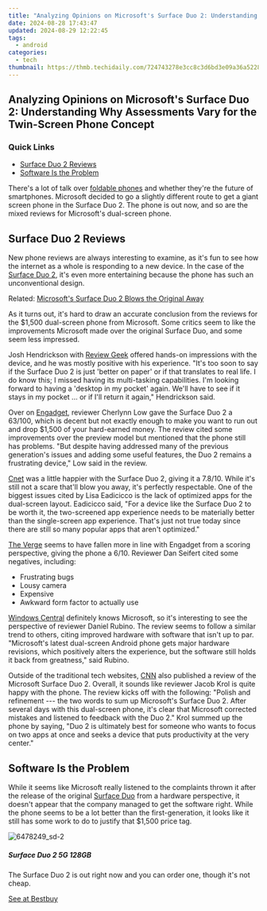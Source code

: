 ```yaml
---
title: "Analyzing Opinions on Microsoft's Surface Duo 2: Understanding Why Assessments Vary for the Twin-Screen Phone Concept"
date: 2024-08-28 17:43:47
updated: 2024-08-29 12:22:45
tags:
  - android
categories:
  - tech
thumbnail: https://thmb.techidaily.com/724743278e3cc8c3d6bd3e09a36a5228f2284123f9ba460d1a5d5ea60dfb5a94.jpg
---
```


## Analyzing Opinions on Microsoft's Surface Duo 2: Understanding Why Assessments Vary for the Twin-Screen Phone Concept

### Quick Links

* [Surface Duo 2 Reviews](https://phone-solutions.techidaily.com/in-2024-how-to-use-snapchat-location-spoofer-to-protect-your-privacy-on-realme-12plus-5g-drfone-by-drfone-virtual-android/)
* [Software Is the Problem](https://article-helps.techidaily.com/updated-ultimate-live-setting-picks/)

 There's a lot of talk over [foldable phones](https://instagram-videos.techidaily.com/make-your-content-stand-out-with-instagrams-procedural-slow-mo-journey/) and whether they're the future of smartphones. Microsoft decided to go a slightly different route to get a giant screen phone in the Surface Duo 2\. The phone is out now, and so are the mixed reviews for Microsoft's dual-screen phone.

##  Surface Duo 2 Reviews

 New phone reviews are always interesting to examine, as it's fun to see how the internet as a whole is responding to a new device. In the case of the [Surface Duo 2](https://sim-unlock.techidaily.com/in-2024-sim-unlock-oppo-find-x6-pro-phones-without-code-2-ways-to-remove-android-sim-lock-by-drfone-android/), it's even more entertaining because the phone has such an unconventional design.

Related: [Microsoft's Surface Duo 2 Blows the Original Away](https://sim-unlock.techidaily.com/in-2024-sim-unlock-oppo-find-x6-pro-phones-without-code-2-ways-to-remove-android-sim-lock-by-drfone-android/) 

 As it turns out, it's hard to draw an accurate conclusion from the reviews for the $1,500 dual-screen phone from Microsoft. Some critics seem to like the improvements Microsoft made over the original Surface Duo, and some seem less impressed.

 Josh Hendrickson with [Review Geek](https://www.reviewgeek.com/101182/surface-duo-2-hands-on-a-better-first-impression/) offered hands-on impressions with the device, and he was mostly positive with his experience. "It's too soon to say if the Surface Duo 2 is just 'better on paper' or if that translates to real life. I do know this; I missed having its multi-tasking capabilities. I'm looking forward to having a 'desktop in my pocket' again. We'll have to see if it stays in my pocket ... or if I'll return it again," Hendrickson said.

 Over on [Engadget](https://www.engadget.com/microsoft-surface-duo-2-review-camera-sample-specs-glance-bar-130004036.html), reviewer Cherlynn Low gave the Surface Duo 2 a 63/100, which is decent but not exactly enough to make you want to run out and drop $1,500 of your hard-earned money. The review cited some improvements over the preview model but mentioned that the phone still has problems. "But despite having addressed many of the previous generation's issues and adding some useful features, the Duo 2 remains a frustrating device," Low said in the review.

[Cnet](https://www.cnet.com/tech/mobile/surface-duo-2-review-microsoft-folding-phone-innovative-but-impractical/) was a little happier with the Surface Duo 2, giving it a 7.8/10\. While it's still not a scare that'll blow you away, it's perfectly respectable. One of the biggest issues cited by Lisa Eadicicco is the lack of optimized apps for the dual-screen layout. Eadicicco said, "For a device like the Surface Duo 2 to be worth it, the two-screened app experience needs to be materially better than the single-screen app experience. That's just not true today since there are still so many popular apps that aren't optimized."

[The Verge](https://www.theverge.com/22738082/microsoft-surface-duo-2-review-folding-phone-dual-screen-multitasking) seems to have fallen more in line with Engadget from a scoring perspective, giving the phone a 6/10\. Reviewer Dan Seifert cited some negatives, including:

* Frustrating bugs
* Lousy camera
* Expensive
* Awkward form factor to actually use

[Windows Central](https://www.windowscentral.com/surface-duo-2-review) definitely knows Microsoft, so it's interesting to see the perspective of reviewer Daniel Rubino. The review seems to follow a similar trend to others, citing improved hardware with software that isn't up to par. "Microsoft's latest dual-screen Android phone gets major hardware revisions, which positively alters the experience, but the software still holds it back from greatness," said Rubino.

 Outside of the traditional tech websites, [CNN](https://www.cnn.com/2021/10/21/cnn-underscored/microsoft-surface-duo-2-review/index.html) also published a review of the Microsoft Surface Duo 2\. Overall, it sounds like reviewer Jacob Krol is quite happy with the phone. The review kicks off with the following: "Polish and refinement --- the two words to sum up Microsoft's Surface Duo 2\. After several days with this dual-screen phone, it's clear that Microsoft corrected mistakes and listened to feedback with the Duo 2." Krol summed up the phone by saying, "Duo 2 is ultimately best for someone who wants to focus on two apps at once and seeks a device that puts productivity at the very center."

##  Software Is the Problem

 While it seems like Microsoft really listened to the complaints thrown it after the release of the original [Surface Duo](https://www.reviewgeek.com/56416/surface-duo-review-a-desktop-in-my-pocket/) from a hardware perspective, it doesn't appear that the company managed to get the software right. While the phone seems to be a lot better than the first-generation, it looks like it still has some work to do to justify that $1,500 price tag.

![6478249_sd-2](https://static1.howtogeekimages.com/wordpress/wp-content/uploads/2023/06/6478249_sd-2.jpeg) 

#####  Surface Duo 2 5G 128GB

The Surface Duo 2 is out right now and you can order one, though it's not cheap.

[See at Bestbuy](https://shop-links.co/link/?exclusive=1&publisher_slug=itechdaily19598&url=https%3A%2F%2Fwww.bestbuy.com%2Fsite%2Fmicrosoft-surface-duo-2-5g-128gb-unlocked-obsidian%2F6478249.p%3FskuId%3D6478249%2522target%253D%2522_blank)

<ins class="adsbygoogle"
     style="display:block"
     data-ad-format="autorelaxed"
     data-ad-client="ca-pub-7571918770474297"
     data-ad-slot="1223367746"></ins>



<ins class="adsbygoogle"
     style="display:block"
     data-ad-client="ca-pub-7571918770474297"
     data-ad-slot="8358498916"
     data-ad-format="auto"
     data-full-width-responsive="true"></ins>
